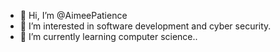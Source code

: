 - 👋 Hi, I’m @AimeePatience
- 👀 I’m interested in software development and cyber security. 
- 🌱 I’m currently learning computer science..

<!---
AimeePatience/AimeePatience is a ✨ special ✨ repository because its `README.md` (this file) appears on your GitHub profile.
You can click the Preview link to take a look at your changes.
--->
